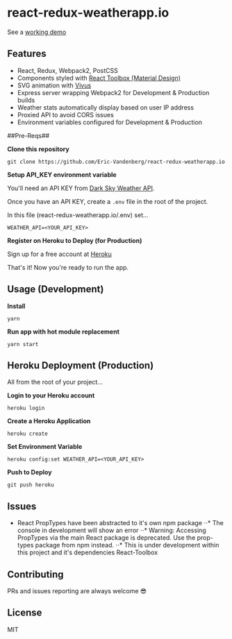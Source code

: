 # react-redux-weatherapp.io

See a [working demo](https://)


## Features
* React, Redux, Webpack2, PostCSS
* Components styled with [React Toolbox (Material Design)](http://react-toolbox.com/#/components)
* SVG animation with [Vivus](https://github.com/maxwellito/vivus)
* Express server wrapping Webpack2 for Development & Production builds
* Weather stats automatically display based on user IP address
* Proxied API to avoid CORS issues
* Environment variables configured for Development & Production

##Pre-Reqs##

**Clone this repository**
```
git clone https://github.com/Eric-Vandenberg/react-redux-weatherapp.io
```

**Setup API_KEY environment variable**

You'll need an API KEY from [Dark Sky Weather API](https://darksky.net/dev/register).

Once you have an API KEY, create a `.env` file in the root of the project.

In this file (react-redux-weatherapp.io/.env) set...
```
WEATHER_API=<YOUR_API_KEY>
```

**Register on Heroku to Deploy (for Production)**

Sign up for a free account at [Heroku](https://signup.heroku.com/)


That's it!  Now you're ready to run the app.

## Usage (Development)

**Install**
```
yarn
```

**Run app with hot module replacement**
```
yarn start
```


## Heroku Deployment (Production)

All from the root of your project...

**Login to your Heroku account**
```
heroku login
```

**Create a Heroku Application**
```
heroku create
```

**Set Environment Variable**
```
heroku config:set WEATHER_API=<YOUR_API_KEY>
```

**Push to Deploy**
```
git push heroku
```


## Issues

* React PropTypes have been abstracted to it's own npm package
⋅⋅* The console in development will show an error
⋅⋅* Warning: Accessing PropTypes via the main React package is deprecated. Use the prop-types package from npm instead.
⋅⋅* This is under development within this project and it's dependencies React-Toolbox

## Contributing

PRs and issues reporting are always welcome 😎

## License

MIT


